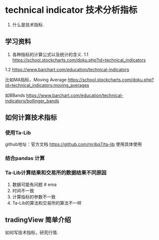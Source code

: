 # technical indicator 技术分析指标

1. 什么是技术指标.



## 学习资料

 1. 各种指标的计算公式以及统计的含义.
 1.1 https://school.stockcharts.com/doku.php?id=technical_indicators

 1.2 https://www.barchart.com/education/technical-indicators

 比如MA指标，Moving Average
 https://school.stockcharts.com/doku.php?id=technical_indicators:moving_averages

 如BBands
 https://www.barchart.com/education/technical-indicators/bollinger_bands


## 如何计算技术指标

### 使用Ta-Lib

github地址：官方文档 https://github.com/mrjbq7/ta-lib
使用具体使用

### 结合pandas 计算

### Ta-Lib计算结果和交易所的数据结果不同原因
 1. 数据可能有问题  # ema
 2. 时间不一致
 3. 计算指标的参数不一致
 4. Ta-Lib的算法和交易所的算法不一样


## tradingView 简单介绍
如何写技术指标，研究行情.


